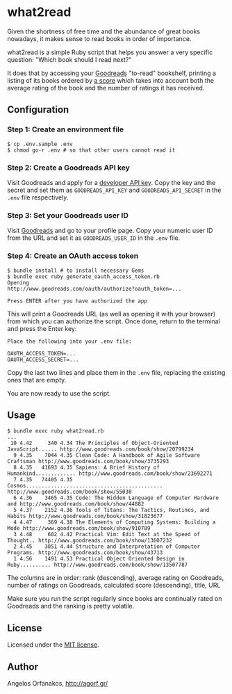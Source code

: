 # what2read

Given the shortness of free time and the abundance of great books nowadays, it
makes sense to read books in order of importance.

what2read is a simple Ruby script that helps you answer a very specific
question: "Which book should I read next?"

It does that by accessing your [Goodreads][] "to-read" bookshelf, printing a
listing of its books ordered by [a score][] which takes into account both the
average rating of the book and the number of ratings it has received.

## Configuration

### Step 1: Create an environment file

    $ cp .env.sample .env
    $ chmod go-r .env # so that other users cannot read it

### Step 2: Create a Goodreads API key

Visit Goodreads and apply for a [developer API key][key]. Copy the key and the
secret and set them as `GOODREADS_API_KEY` and `GOODREADS_API_SECRET` in the
`.env` file respectively.

### Step 3: Set your Goodreads user ID

Visit [Goodreads][] and go to your profile page. Copy your numeric user ID from
the URL and set it as `GOODREADS_USER_ID` in the `.env` file.

### Step 4: Create an OAuth access token

    $ bundle install # to install necessary Gems
    $ bundle exec ruby generate_oauth_access_token.rb
    Opening
    http://www.goodreads.com/oauth/authorize?oauth_token=...

    Press ENTER after you have authorized the app

This will print a Goodreads URL (as well as opening it with your browser) from
which you can authorize the script. Once done, return to the terminal and press
the Enter key:

    Place the following into your .env file:

    OAUTH_ACCESS_TOKEN=...
    OAUTH_ACCESS_SECRET=...

Copy the last two lines and place them in the `.env` file, replacing the
existing ones that are empty.

You are now ready to use the script.

## Usage

    $ bundle exec ruby what2read.rb
    ...
     10 4.42     340 4.34 The Principles of Object-Oriented JavaScript...... http://www.goodreads.com/book/show/20799234
      9 4.35    7044 4.35 Clean Code: A Handbook of Agile Software Craftsman http://www.goodreads.com/book/show/3735293
      8 4.35   41693 4.35 Sapiens: A Brief History of Humankind............. http://www.goodreads.com/book/show/23692271
      7 4.35   74405 4.35 Cosmos............................................ http://www.goodreads.com/book/show/55030
      6 4.36    3465 4.35 Code: The Hidden Language of Computer Hardware and http://www.goodreads.com/book/show/44882
      5 4.37    2152 4.36 Tools of Titans: The Tactics, Routines, and Habits http://www.goodreads.com/book/show/31823677
      4 4.47     369 4.38 The Elements of Computing Systems: Building a Mode http://www.goodreads.com/book/show/910789
      3 4.48     602 4.42 Practical Vim: Edit Text at the Speed of Thought.. http://www.goodreads.com/book/show/13607232
      2 4.45    3051 4.44 Structure and Interpretation of Computer Programs. http://www.goodreads.com/book/show/43713
      1 4.56    1491 4.53 Practical Object Oriented Design in Ruby.......... http://www.goodreads.com/book/show/13507787

The columns are in order: rank (descending), average rating on Goodreads, number
of ratings on Goodreads, calculated score (descending), title, URL

Make sure you run the script regularly since books are continually rated on
Goodreads and the ranking is pretty volatile.

## License

Licensed under the [MIT license][].

## Author

Angelos Orfanakos, http://agorf.gr/

[Goodreads]: https://www.goodreads.com/
[API]: https://www.goodreads.com/api
[a score]: http://stackoverflow.com/a/2134629
[key]: https://www.goodreads.com/api/keys
[MIT license]: https://github.com/agorf/what2read/blob/master/LICENSE.txt
